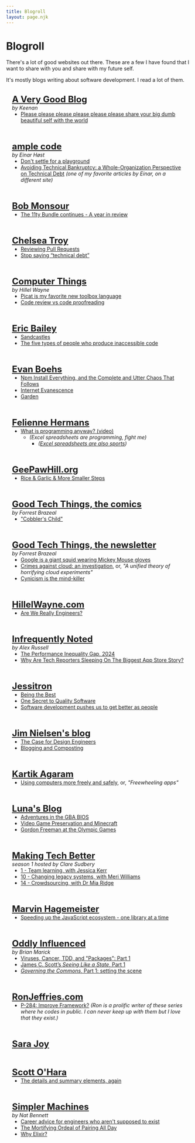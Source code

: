 ```yaml
---
title: Blogroll
layout: page.njk
---
```


# Blogroll

There's a lot of good websites out there. These are a few I have found that I want to share with you and share with my future self.

It's mostly blogs writing about software development. I read a lot of them.

<style>
  h2 {
    font-size: 1.5rem;
  }

  section {
    background-color: var(--foreground-color);
    border: 0.25rem solid var(--border-color);
    border-radius: 1rem;
    box-shadow: 0 0 10px var(--border-color);
    padding: 1rem;
  }

  section + section {
    margin-block-start: 1rem;
  }

  section * {
    margin: 0;
  }
</style>

<section>

## [A Very Good Blog](https://gkeenan.co/avgb/)

_by Keenan_

- [Please please please please please please share your big dumb beautiful self with the world](https://gkeenan.co/avgb/please-please-please-please-please-please-share-your-big-dumb-beautiful-self-with-the-world)

</section>

<section>

## [ample code](https://einarwh.wordpress.com/)

_by Einar Høst_

- [Don't settle for a playground](https://einarwh.wordpress.com/2023/03/29/dont-settle-for-a-playground/)
- [Avoiding Technical Bankruptcy: a Whole-Organization Perspective on Technical Debt](https://www.infoq.com/articles/avoiding-technical-bankruptcy/) _(one of my favorite articles by Einar, on a different site)_

</section>

<section>

## [Bob Monsour](https://www.bobmonsour.com/)

- [The 11ty Bundle continues - A year in review](https://www.bobmonsour.com/posts/the-11ty-bundle-continues/)

</section>

<section>

## [Chelsea Troy](https://chelseatroy.com/)

- [Reviewing Pull Requests](https://chelseatroy.com/2019/12/18/reviewing-pull-requests/)
- [Stop saying “technical debt”](https://stackoverflow.blog/2023/12/27/stop-saying-technical-debt/)

</section>

<section>

## [Computer Things](https://buttondown.email/hillelwayne/archive/)

_by Hillel Wayne_

- [Picat is my favorite new toolbox language](https://buttondown.email/hillelwayne/archive/picat-is-my-favorite-new-toolbox-language/)
- [Code review vs code proofreading](https://buttondown.email/hillelwayne/archive/code-review-vs-code-proofreading/)

</section>

<section>

## [Eric Bailey](https://ericwbailey.website/)

- [Sandcastles](https://ericwbailey.website/published/sandcastles/)
- [The five types of people who produce inaccessible code](https://ericwbailey.website/published/the-five-types-of-people-who-produce-inaccessible-code/)

</section>

<section>

## [Evan Boehs](https://boehs.org/)

- [Npm Install Everything, and the Complete and Utter Chaos That Follows](https://boehs.org/node/npm-everything)
- [Internet Evanescence](https://boehs.org/node/internet-evanescence)
- [Garden](https://boehs.org/in/garden)

</section>

<section>

## [Felienne Hermans](https://www.felienne.com/)

- [What is programming anyway? (video)](https://vimeo.com/210570493)
  - _(Excel spreadsheets are programming, fight me)_
    - _([Excel spreadsheets are also sports](https://www.youtube.com/watch?v=N2QC6VQXo8U))_

</section>

<section>

## [GeePawHill.org](https://www.geepawhill.org/)

- [Rice & Garlic & More Smaller Steps](https://www.geepawhill.org/2021/04/07/rice-garlic-more-smaller-steps/)

</section>

<section>

## [Good Tech Things, the comics](https://www.goodtechthings.com/)

_by Forrest Brazeal_

- ["Cobbler's Child"](https://www.goodtechthings.com/cobblers-child/)

</section>

<section>

## [Good Tech Things, the newsletter](https://newsletter.goodtechthings.com/)

_by Forrest Brazeal_

- [Google is a giant squid wearing Mickey Mouse gloves](https://newsletter.goodtechthings.com/p/google-is-a-giant-squid-wearing-mickey)
- [Crimes against cloud: an investigation](https://newsletter.goodtechthings.com/p/crimes-against-cloud-an-investigation), or, _"A unified theory of horrifying cloud experiments"_
- [Cynicism is the mind-killer](https://newsletter.goodtechthings.com/p/cynicism-is-the-mind-killer)

</section>

<section>

## [HillelWayne.com](https://www.hillelwayne.com/)

- [Are We Really Engineers?](https://www.hillelwayne.com/post/are-we-really-engineers/)

</section>

<section>

## [Infrequently Noted](https://infrequently.org/)

_by Alex Russell_

- [The Performance Inequality Gap, 2024](https://infrequently.org/2024/01/performance-inequality-gap-2024/)
- [Why Are Tech Reporters Sleeping On The Biggest App Store Story?](https://infrequently.org/2024/01/the-web-is-the-app-store/)

</section>

<section>

## [Jessitron](https://jessitron.com/)

- [Being the Best](https://jessitron.com/2024/01/23/being-the-best/)
- [One Secret to Quality Software](https://jessitron.com/2020/05/08/one-secret-to-quality-software/)
- [Software development pushes us to get better as people](https://jessitron.com/2021/11/28/software-development-pushes-us-to-get-better-as-people/)

</section>

<section>

## [Jim Nielsen's blog](https://blog.jim-nielsen.com/)

- [The Case for Design Engineers](https://blog.jim-nielsen.com/2022/the-case-for-design-engineers/)
- [Blogging and Composting](https://blog.jim-nielsen.com/2023/blogging-and-compositing/)

</section>

<section>

## [Kartik Agaram](https://akkartik.name/)

- [Using computers more freely and safely](https://akkartik.name/freewheeling/), or, _"Freewheeling apps"_

</section>

<section>

## [Luna's Blog](https://moonbase.lgbt/blog/)

- [Adventures in the GBA BIOS](https://moonbase.lgbt/blog/adventures-in-the-gba-bios/)
- [Video Game Preservation and Minecraft](https://moonbase.lgbt/blog/minecraft-data-hoarding/)
- [Gordon Freeman at the Olympic Games](https://moonbase.lgbt/blog/100m-accelerated-backhopping/)

</section>

<section>

## [Making Tech Better](https://www.madetech.com/podcast/)

_season 1 hosted by Clare Sudbery_

- [1 - Team learning, with Jessica Kerr](https://www.madetech.com/podcast/episode-1-jessica-kerr/)
- [10 - Changing legacy systems, with Meri Williams](https://www.madetech.com/podcast/episode-10-meri-williams/)
- [14 - Crowdsourcing, with Dr Mia Ridge](https://www.madetech.com/podcast/episode-14-mia-ridge-2/)

</section>

<section>

## [Marvin Hagemeister](https://marvinh.dev/)

- [Speeding up the JavaScript ecosystem - one library at a time](https://marvinh.dev/blog/speeding-up-javascript-ecosystem/)

</section>

<section>

## [Oddly Influenced](https://podcast.oddly-influenced.dev/)

_by Brian Marick_

- [Viruses, Cancer, TDD, and "Packages": Part 1](https://podcast.oddly-influenced.dev/episodes/viruses-cancer-tdd-and-packages-part-1)
- [James C. Scott’s _Seeing Like a State_, Part 1](https://podcast.oddly-influenced.dev/episodes/james-c-scott-s-seeing-like-a-state-part-one)
- [_Governing the Commons_, Part 1: setting the scene](https://podcast.oddly-influenced.dev/episodes/governing-the-commons-part-1-setting-the-scene)

</section>

<section>

## [RonJeffries.com](https://ronjeffries.com/)

- [P-284: Improve Framework?](https://ronjeffries.com/articles/-y023/python/-9x280/284/) _(Ron is a prolific writer of these series where he codes in public. I can never keep up with them but I love that they exist.)_

</section>

<section>

## [Sara Joy](https://sarajoy.dev/)

</section>

<section>

## [Scott O'Hara](https://www.scottohara.me/)

- [The details and summary elements, again](https://www.scottohara.me/blog/2022/09/12/details-summary.html)

</section>

<section>

## [Simpler Machines](https://www.simplermachines.com/)

_by Nat Bennett_

- [Career advice for engineers who aren't supposed to exist](https://www.simplermachines.com/career-advice-for-engineers-who-arent-supposed-to-exist/)
- [The Mortifying Ordeal of Pairing All Day](https://www.simplermachines.com/the-mortifying-ordeal-of-pairing-all-day/)
- [Why Elixir?](https://www.simplermachines.com/why-elixir/)

</section>
